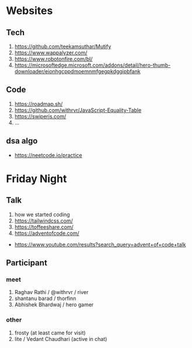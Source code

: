 
# Websites

## Tech

1. https://github.com/teekamsuthar/Mutify
2. https://www.wappalyzer.com/
3. https://www.robotonfire.com/bl/
4. https://microsoftedge.microsoft.com/addons/detail/hero-thumb-downloader/eionhgcppdmoemnmfgegpkdggipbfank

## Code

1. https://roadmap.sh/
2. https://github.com/withrvr/JavaScript-Equality-Table
4. https://swiperjs.com/
6. ...

## dsa algo

- https://neetcode.io/practice


# Friday Night

## Talk

1. how we started coding
2. https://tailwindcss.com/
3. https://toffeeshare.com/
4. https://adventofcode.com/
  - https://www.youtube.com/results?search_query=advent+of+code+talk


## Participant

### meet
1. Raghav Rathi / @withrvr / river
2. shantanu barad / thorfinn
3. Abhishek Bhardwaj / hero gamer

### other

1. frosty (at least came for visit)
2. lite / Vedant Chaudhari (active in chat)

